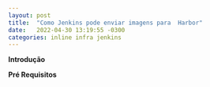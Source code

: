 ```yaml
---
layout: post
title:  "Como Jenkins pode enviar imagens para  Harbor"
date:   2022-04-30 13:19:55 -0300
categories: inline infra jenkins
---
```


**Introdução**



**Pré Requisitos**
